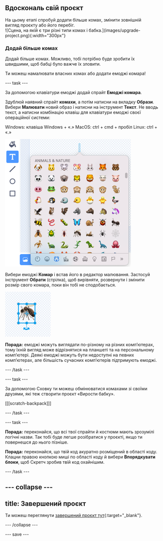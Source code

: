 ## Вдоскональ свій проєкт

<div style="display: flex; flex-wrap: wrap">
<div style="flex-basis: 200px; flex-grow: 1; margin-right: 15px;">
На цьому етапі спробуй додати більше комах, змінити зовнішній вигляд проєкту або його перебіг.
</div>
<div>
![Сцена, на якій є три різні типи комах і бабка.](images/upgrade-project.png){:width="300px"}
</div>
</div>

### Додай більше комах

Додай більше комах. Можливо, тобі потрібно буде зробити їх швидшими, щоб бабці було важче їх зловити.

Ти можеш намалювати власних комах або додати емоджі комара!

--- task ---

За допомогою клавіатури емоджі додай спрайт **Емоджі комара**.

Здублюй наявний спрайт **комахи**, а потім натисни на вкладку **Образи**. Вибери **Малювати** новий образ і натисни на інструмент **Текст**. Не вводь текст, а натисни комбінацію клавіш для клавіатури емоджі своєї операційної системи:

Windows: клавіша Windows + «.» MacOS: ctrl + cmd + пробіл Linux: ctrl + «.»

![Спливна клавіатура емоджі з вибраною категорією «тварини і природа».](images/emoji-keyboard.png)

Вибери емоджі **Комар** і встав його в редактор малювання. Застосуй інструмент **Обрати** (стрілка), щоб вирівняти, розвернути і змінити розмір свого комара, поки він тобі не сподобається.

![Емоджі комара в редакторі малювання.](images/emoji-mosquito.png)

**Порада:** емоджі можуть виглядати по-різному на різних компʼютерах, тому їхній вигляд може відрізнятися на планшеті та на персональному компʼютері. Деякі емоджі можуть бути недоступні на певних компʼютерах, але більшість сучасних компʼютерів підтримують емоджі.

--- /task ---

--- task ---

За допомогою Сховку ти можеш обмінюватися комахами зі своїми друзями, які теж створити проєкт «Вирости бабку».

[[[scratch-backpack]]]

--- /task ---

--- task ---

**Порада:** переконайся, що всі твої спрайти й костюми мають зрозумілі логічні назви. Так тобі буде легше розібратися у проєкті, якщо ти повернешся до нього пізніше.

**Порада:** переконайся, що твій код акуратно розміщений в області коду. Клацни правою кнопкою миші по області коду й вибери **Впорядкувати блоки**, щоб Скретч зробив твій код охайнішим.

--- /task ---

--- collapse ---
---
title: Завершений проєкт
---

Ти можеш переглянути [завершений проєкт тут](https://scratch.mit.edu/projects/1073815361/){:target="_blank"}.

--- /collapse ---

--- save ---
